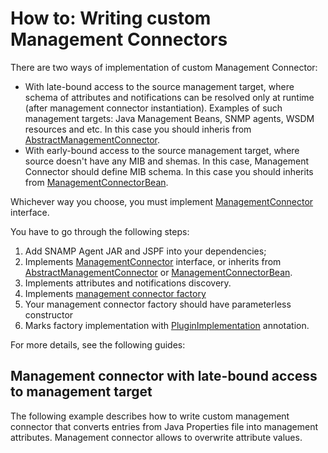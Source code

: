 # How to: Writing custom Management Connectors
There are two ways of implementation of custom Management Connector:
* With late-bound access to the source management target, where schema of attributes and notifications can be resolved only at runtime (after management connector instantiation). Examples of such management targets: Java Management Beans, SNMP agents, WSDM resources and etc. In this case you should inheris from [AbstractManagementConnector](javadoc/com/snamp/connectors/AbstractManagementConnector.html).
* With early-bound access to the source management target, where source doesn't have any MIB and shemas. In this case, Management Connector should define MIB schema. In this case you should inherits from [ManagementConnectorBean](javadoc/com/snamp/connectors/ManagementConnectorBean.html).

Whichever way you choose, you must implement [ManagementConnector](javadoc/com/snamp/connectors/ManagementConnector.html) interface.

You have to go through the following steps:
1. Add SNAMP Agent JAR and JSPF into your dependencies;
1. Implements [ManagementConnector](javadoc/com/snamp/connectors/ManagementConnector.html) interface, or inherits from [AbstractManagementConnector](javadoc/com/snamp/connectors/AbstractManagementConnector.html) or [ManagementConnectorBean](javadoc/com/snamp/connectors/ManagementConnectorBean.html).
1. Implements attributes and notifications discovery.
1. Implements [management connector factory](javadoc/com/snamp/connector/AbstractManagementConnectorFactory.html)
1. Your management connector factory should have parameterless constructor
1. Marks factory implementation with [PluginImplementation](http://data.xeoh.net/jspf/api/net/xeoh/plugins/base/annotations/PluginImplementation.html) annotation.

For more details, see the following guides:

## Management connector with late-bound access to management target
The following example describes how to write custom management connector that converts entries from Java Properties file into management attributes. Management connector allows to overwrite attribute values.
